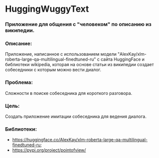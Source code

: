 # HuggingWuggyText
### Приложение для общения с "человеком" по описанию из википедии.
### Описание:
Приложение, написанное с использованием модели "AlexKay/xlm-roberta-large-qa-multilingual-finedtuned-ru" 
с сайта HuggingFace и библиотеки wikipedia, которая на основе статьи из википедии создает собеседники с которым можно
вести диалог.
### Проблема:
Сложности в поиске собеседника для короткого разговора.
### Цель:
Создать приложение имитации собеседника для ведения диалога.
### Библиотеки: 
- https://huggingface.co/AlexKay/xlm-roberta-large-qa-multilingual-finedtuned-ru;
- https://pypi.org/project/pointofview/
